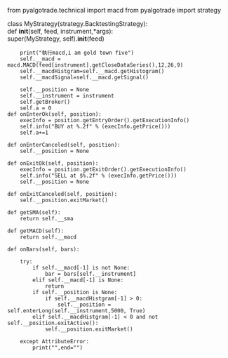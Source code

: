 from pyalgotrade.technical import macd
from pyalgotrade import strategy

class MyStrategy(strategy.BacktestingStrategy):  
    def __init__(self, feed, instrument,*args):  
        super(MyStrategy, self).__init__(feed) 


        print("執行macd,i am gold town five")
        self.__macd = macd.MACD(feed[instrument].getCloseDataSeries(),12,26,9)
        self.__macdHistgram=self.__macd.getHistogram()
        self.__macdSignal=self.__macd.getSignal()

        self.__position = None
        self.__instrument = instrument  
        self.getBroker()
        self.a = 0 
    def onEnterOk(self, position):  
        execInfo = position.getEntryOrder().getExecutionInfo()  
        self.info("BUY at %.2f" % (execInfo.getPrice())) 
        self.a+=1
  
    def onEnterCanceled(self, position):  
        self.__position = None  
  
    def onExitOk(self, position):  
        execInfo = position.getExitOrder().getExecutionInfo()  
        self.info("SELL at $%.2f" % (execInfo.getPrice()))  
        self.__position = None  
  
    def onExitCanceled(self, position):  
        self.__position.exitMarket()  
  
    def getSMA(self):  
        return self.__sma

    def getMACD(self):  
        return self.__macd   

    def onBars(self, bars):   
        
        try:
            if self.__macd[-1] is not None: 
                bar = bars[self.__instrument]
            elif self.__macd[-1] is None:
                return 
            if self.__position is None:  
                if self.__macdHistgram[-1] > 0:   
                    self.__position = self.enterLong(self.__instrument,5000, True)  
            elif self.__macdHistgram[-1] < 0 and not self.__position.exitActive():  
                self.__position.exitMarket()

        except AttributeError:
            print("",end="")